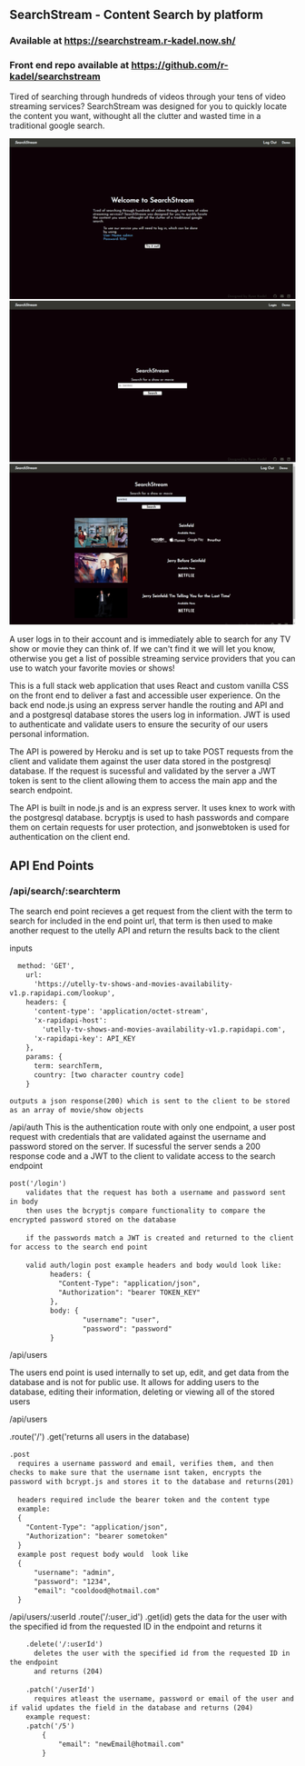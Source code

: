 ## SearchStream - Content Search by platform

### Available at https://searchstream.r-kadel.now.sh/
### Front end repo available at https://github.com/r-kadel/searchstream

Tired of searching through hundreds of videos through your tens of video streaming services? SearchStream was designed for you to quickly locate the content you want, withought all the clutter and wasted time in a traditional google search.

![ScreenShot](./screenshots/searchstream_landing.png)
![ScreenShot](./screenshots/searchstream.png)
![ScreenShot](./screenshots/searchstream_search.png)

A user logs in to their account and is immediately able to search for any TV show or movie they can think of. If we can't find it we will let you know, otherwise you get a list of possible streaming service providers that you can use to watch your favorite movies or shows!

This is a full stack web application that uses React and custom vanilla CSS on the front end to deliver a fast and accessible user experience.
On the back end node.js using an express server handle the routing and API and and a postgresql database stores the users log in information. 
JWT is used to authenticate and validate users to ensure the security of our users personal information.

The API is powered by Heroku and is set up to take POST requests from the client and validate them against the user data stored in the postgresql database. If the request is sucessful and validated by the server a JWT token is sent to the client allowing them to access the main app and the search endpoint. 

The API is built in node.js and is an express server. It uses knex to work with the postgresql database. bcryptjs is used to hash passwords and compare them on certain requests for user protection, and jsonwebtoken is used for authentication on the client end.

## API End Points


### /api/search/:searchterm
  The search end point recieves a get request from the client with the term to search for included in the end point url, that term is then used to make another request to the utelly API and return the results back to the client

  inputs
```
  method: 'GET',
    url:
      'https://utelly-tv-shows-and-movies-availability-v1.p.rapidapi.com/lookup',
    headers: {
      'content-type': 'application/octet-stream',
      'x-rapidapi-host':
        'utelly-tv-shows-and-movies-availability-v1.p.rapidapi.com',
      'x-rapidapi-key': API_KEY
    },
    params: {
      term: searchTerm,
      country: [two character country code]
    }
```
    outputs a json response(200) which is sent to the client to be stored as an array of movie/show objects

  /api/auth
  This is the authentication route with only one endpoint, a user post request with credentials that are validated against the username and password stored on the server. If sucessful the server sends a 200 response code and a JWT to the client to validate access to the search endpoint
  
    post('/login')
        validates that the request has both a username and password sent in body
        then uses the bcryptjs compare functionality to compare the encrypted password stored on the database

        if the passwords match a JWT is created and returned to the client for access to the search end point 

        valid auth/login post example headers and body would look like:
              headers: {
                "Content-Type": "application/json",
                "Authorization": "bearer TOKEN_KEY"
              },
              body: {
                      "username": "user",
                      "password": "password"
              }


  /api/users

  The users end point is used internally to set up, edit, and get data from the database and is not for public use. It allows for adding users to the database, editing their information, deleting or viewing all of the stored users

  /api/users

   .route('/')
    .get('returns all users in the database)

    .post 
      requires a username password and email, verifies them, and then checks to make sure that the username isnt taken, encrypts the password with bcrypt.js and stores it to the database and returns(201)

      headers required include the bearer token and the content type
      example: 
      {
        "Content-Type": "application/json",
        "Authorization": "bearer sometoken"
      }
      example post request body would  look like 
      {
	      "username": "admin",
	      "password": "1234",
	      "email": "cooldood@hotmail.com"
      }

  /api/users/:userId
    .route('/:user_id')
        .get(id) 
          gets the data for the user with the specified id from the requested ID in the endpoint and returns it

        .delete('/:userId') 
          deletes the user with the specified id from the requested ID in the endpoint
          and returns (204)

        .patch('/userId') 
          requires atleast the username, password or email of the user and if valid updates the field in the database and returns (204)
        example request:
        .patch('/5')
            {
	            "email": "newEmail@hotmail.com"
            }
          





